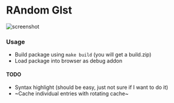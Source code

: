 # RAndom GIst

![screenshot](https://images.meain.io/dump/1614497537.png)

### Usage

- Build package using `make build` (you will get a build.zip)
- Load package into browser as debug addon

#### TODO

- Syntax highlight (should be easy, just not sure if I want to do it)
- ~Cache individual entries with rotating cache~
